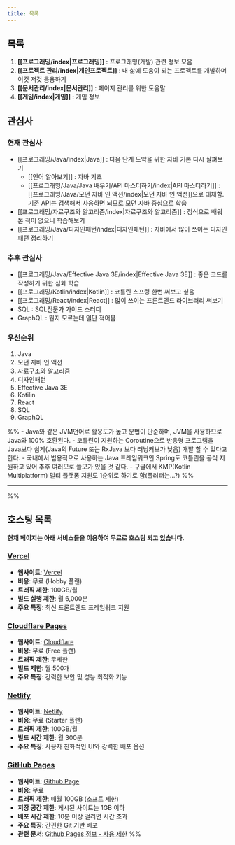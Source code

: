 ```yaml
---
title: 목록
---
```

## 목록
1. **[[프로그래밍/index|프로그래밍]]** : 프로그래밍(개발) 관련 정보 모음
2. **[[프로젝트 관리/index|개인프로젝트]]** : 내 삶에 도움이 되는 프로젝트를 개발하며 이것 저것 응용하기
3. **[[문서관리/index|문서관리]]** : 페이지 관리를 위한 도움말
4. **[[게임/index|게임]]** : 게임 정보

## 관심사
### 현재 관심사
- [[프로그래밍/Java/index|Java]] : 다음 단계 도약을 위한 자바 기본 다시 살펴보기
	- [[언어 알아보기]] : 자바 기초
	- [[프로그래밍/Java/Java 배우기/API 마스터하기/index|API 마스터하기]] : [[프로그래밍/Java/모던 자바 인 액션/index|모던 자바 인 액션]]으로 대체함. 기존 API는 검색해서 사용하면 되므로 모던 자바 중심으로 학습
- [[프로그래밍/자료구조와 알고리즘/index|자료구조와 알고리즘]] : 정식으로 배워본 적이 없으니 학습해보기
- [[프로그래밍/Java/디자인패턴/index|디자인패턴]] : 자바에서 많이 쓰이는 디자인 패턴 정리하기
### 추후 관심사
- [[프로그래밍/Java/Effective Java 3E/index|Effective Java 3E]] : 좋은 코드를 작성하기 위한 심화 학습
- [[프로그래밍/Kotlin/index|Kotlin]] : 코틀린 스프링 한번 써보고 싶음
- [[프로그래밍/React/index|React]] : 많이 쓰이는 프론트엔드 라이브러리 써보기
- SQL : SQL전문가 가이드 스터디
- GraphQL : 뭔지 모르는데 일단 적어봄
### 우선순위
1. Java
2. 모던 자바 인 액션
3. 자료구조와 알고리즘
4. 디자인패턴
5. Effective Java 3E
6. Kotilin
7. React
8. SQL
9. GraphQL

%%
	- Java와 같은 JVM언어로 활용도가 높고 문법이 단순하며, JVM을 사용하므로 Java와 100% 호환된다.
	- 코틀린이 지원하는 Coroutine으로 반응형 프로그램을 Java보다 쉽게(Java의 Future 또는 RxJava 보다 러닝커브가 낮음) 개발 할 수 있다고 한다.
	- 국내에서 범용적으로 사용하는 Java 프레임워크인 Spring도 코틀린을 공식 지원하고 있어 추후 여러모로 쓸모가 있을 것 같다.
	- 구글에서 KMP(Kotlin Multiplatform) 멀티 플랫폼 지원도 1순위로 하기로 함(플러터는...?)
%%

---
%%
## 호스팅 목록

**현재 페이지는 아래 서비스들을 이용하여 무료로 호스팅 되고 있습니다.**
### **[Vercel](https://lhk-lms.vercel.app/)**
- **웹사이트**: [Vercel](https://vercel.com/)
- **비용**: 무료 (Hobby 플랜)
- **트래픽 제한**: 100GB/월
- **빌드 실행 제한**: 월 6,000분
- **주요 특징**: 최신 프론트엔드 프레임워크 지원
### **[Cloudflare Pages](https://lhk-lms.pages.dev/)**
- **웹사이트**: [Cloudflare](https://www.cloudflare.com/ko-kr/)
- **비용**: 무료 (Free 플랜)
- **트래픽 제한**: 무제한
- **빌드 제한**: 월 500개
- **주요 특징**: 강력한 보안 및 성능 최적화 기능
###  **[Netlify](https://lhk-lms.netlify.app/)**
- **웹사이트**: [Netlify](https://www.netlify.com/)
- **비용**: 무료 (Starter 플랜)
- **트래픽 제한**: 100GB/월
- **빌드 시간 제한**: 월 300분
- **주요 특징**: 사용자 친화적인 UI와 강력한 배포 옵션
### **[GitHub Pages](https://freerer2.github.io/quartz/)**
- **웹사이트**: [Github Page](https://pages.github.com/)
- **비용**: 무료
- **트래픽 제한**: 매월 100GB (소프트 제한)
- **저장 공간 제한**: 게시된 사이트는 1GB 이하
- **배포 시간 제한**: 10분 이상 걸리면 시간 초과
- **주요 특징**: 간편한 Git 기반 배포
- **관련 문서**: [Github Pages 정보 - 사용 제한](https://docs.github.com/ko/pages/getting-started-with-github-pages/about-github-pages#usage-limits)
%%